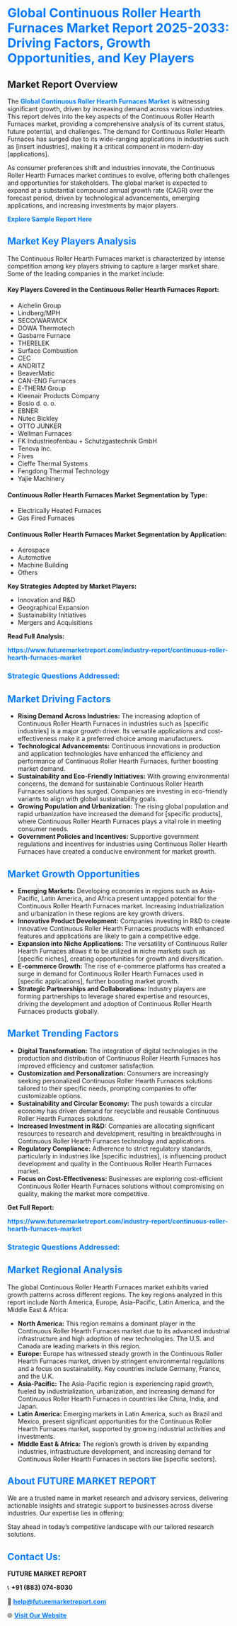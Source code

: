 <h1 style="color: #007BFF;">Global Continuous Roller Hearth Furnaces Market Report 2025-2033: Driving Factors, Growth Opportunities, and Key Players</h1>

<section id="overview">
<h2>Market Report Overview</h2>
<p>The <a href="https://www.futuremarketreport.com/industry-report/continuous-roller-hearth-furnaces-market" style="color: #007BFF; text-decoration: none;"><strong>Global Continuous Roller Hearth Furnaces Market</strong></a> is witnessing significant growth, driven by increasing demand across various industries. This report delves into the key aspects of the Continuous Roller Hearth Furnaces market, providing a comprehensive analysis of its current status, future potential, and challenges. The demand for Continuous Roller Hearth Furnaces has surged due to its wide-ranging applications in industries such as [insert industries], making it a critical component in modern-day [applications].</p>
<p>As consumer preferences shift and industries innovate, the Continuous Roller Hearth Furnaces market continues to evolve, offering both challenges and opportunities for stakeholders. The global market is expected to expand at a substantial compound annual growth rate (CAGR) over the forecast period, driven by technological advancements, emerging applications, and increasing investments by major players.</p>
</section>

<section id="overview">
<p><a href="https://www.futuremarketreport.com/request-sample/reportId=53441" style="color: #007BFF; text-decoration: none;"><strong>Explore Sample Report Here</strong></a></p>
</section>

<section id="key-players">
<h2 style="color: #007BFF;">Market Key Players Analysis</h2>
<p>The Continuous Roller Hearth Furnaces market is characterized by intense competition among key players striving to capture a larger market share. Some of the leading companies in the market include:</p>
<h4>Key Players Covered in the Continuous Roller Hearth Furnaces Report:</h4>
<ul><li>Aichelin Group</li><li>Lindberg/MPH</li><li>SECO/WARWICK</li><li>DOWA Thermotech</li><li>Gasbarre Furnace</li><li>THERELEK</li><li>Surface Combustion</li><li>CEC</li><li>ANDRITZ</li><li>BeaverMatic</li><li>CAN-ENG Furnaces</li><li>E-THERM Group</li><li>Kleenair Products Company</li><li>Bosio d. o. o.</li><li>EBNER</li><li>Nutec Bickley</li><li>OTTO JUNKER</li><li>Wellman Furnaces</li><li>FK Industrieofenbau + Schutzgastechnik GmbH</li><li>Tenova Inc.</li><li>Fives</li><li>Cieffe Thermal Systems</li><li>Fengdong Thermal Technology</li><li>Yajie Machinery</li></ul>
<h4>Continuous Roller Hearth Furnaces Market Segmentation by Type:</h4>
<ul><li>Electrically Heated Furnaces</li><li>Gas Fired Furnaces</li></ul>

<h4>Continuous Roller Hearth Furnaces Market Segmentation by Application:</h4>
<ul><li>Aerospace</li><li>Automotive</li><li>Machine Building</li><li>Others</li></ul>
<p><strong>Key Strategies Adopted by Market Players:</strong></p>
<ul>
<li>Innovation and R&D</li>
<li>Geographical Expansion</li>
<li>Sustainability Initiatives</li>
<li>Mergers and Acquisitions</li>
</ul>
</section>

<section>
<p><strong>Read Full Analysis: </strong></p><a href="https://www.futuremarketreport.com/industry-report/continuous-roller-hearth-furnaces-market" style="color: #007BFF; text-decoration: none;"><strong>https://www.futuremarketreport.com/industry-report/continuous-roller-hearth-furnaces-market</strong></a>
<h3 style="color: #007BFF;">Strategic Questions Addressed:</h3>
</section>

<section id="driving-factors">
<h2 style="color: #007BFF;">Market Driving Factors</h2>
<ul>
<li><strong>Rising Demand Across Industries:</strong> The increasing adoption of Continuous Roller Hearth Furnaces in industries such as [specific industries] is a major growth driver. Its versatile applications and cost-effectiveness make it a preferred choice among manufacturers.</li>
<li><strong>Technological Advancements:</strong> Continuous innovations in production and application technologies have enhanced the efficiency and performance of Continuous Roller Hearth Furnaces, further boosting market demand.</li>
<li><strong>Sustainability and Eco-Friendly Initiatives:</strong> With growing environmental concerns, the demand for sustainable Continuous Roller Hearth Furnaces solutions has surged. Companies are investing in eco-friendly variants to align with global sustainability goals.</li>
<li><strong>Growing Population and Urbanization:</strong> The rising global population and rapid urbanization have increased the demand for [specific products], where Continuous Roller Hearth Furnaces plays a vital role in meeting consumer needs.</li>
<li><strong>Government Policies and Incentives:</strong> Supportive government regulations and incentives for industries using Continuous Roller Hearth Furnaces have created a conducive environment for market growth.</li>
</ul>
</section>

<section id="growth-opportunities">
<h2 style="color: #007BFF;">Market Growth Opportunities</h2>
<ul>
<li><strong>Emerging Markets:</strong> Developing economies in regions such as Asia-Pacific, Latin America, and Africa present untapped potential for the Continuous Roller Hearth Furnaces market. Increasing industrialization and urbanization in these regions are key growth drivers.</li>
<li><strong>Innovative Product Development:</strong> Companies investing in R&D to create innovative Continuous Roller Hearth Furnaces products with enhanced features and applications are likely to gain a competitive edge.</li>
<li><strong>Expansion into Niche Applications:</strong> The versatility of Continuous Roller Hearth Furnaces allows it to be utilized in niche markets such as [specific niches], creating opportunities for growth and diversification.</li>
<li><strong>E-commerce Growth:</strong> The rise of e-commerce platforms has created a surge in demand for Continuous Roller Hearth Furnaces used in [specific applications], further boosting market growth.</li>
<li><strong>Strategic Partnerships and Collaborations:</strong> Industry players are forming partnerships to leverage shared expertise and resources, driving the development and adoption of Continuous Roller Hearth Furnaces products globally.</li>
</ul>
</section>

<section id="trending-factors">
<h2 style="color: #007BFF;">Market Trending Factors</h2>
<ul>
<li><strong>Digital Transformation:</strong> The integration of digital technologies in the production and distribution of Continuous Roller Hearth Furnaces has improved efficiency and customer satisfaction.</li>
<li><strong>Customization and Personalization:</strong> Consumers are increasingly seeking personalized Continuous Roller Hearth Furnaces solutions tailored to their specific needs, prompting companies to offer customizable options.</li>
<li><strong>Sustainability and Circular Economy:</strong> The push towards a circular economy has driven demand for recyclable and reusable Continuous Roller Hearth Furnaces solutions.</li>
<li><strong>Increased Investment in R&D:</strong> Companies are allocating significant resources to research and development, resulting in breakthroughs in Continuous Roller Hearth Furnaces technology and applications.</li>
<li><strong>Regulatory Compliance:</strong> Adherence to strict regulatory standards, particularly in industries like [specific industries], is influencing product development and quality in the Continuous Roller Hearth Furnaces market.</li>
<li><strong>Focus on Cost-Effectiveness:</strong> Businesses are exploring cost-efficient Continuous Roller Hearth Furnaces solutions without compromising on quality, making the market more competitive.</li>
</ul>
</section>

<section>
<p><strong>Get Full Report: </strong></p><a href="https://www.futuremarketreport.com/industry-report/continuous-roller-hearth-furnaces-market" style="color: #007BFF; text-decoration: none;"><strong>https://www.futuremarketreport.com/industry-report/continuous-roller-hearth-furnaces-market</strong></a>
<h3 style="color: #007BFF;">Strategic Questions Addressed:</h3>
</section>


<section id="regional-analysis">
<h2 style="color: #007BFF;">Market Regional Analysis</h2>
<p>The global Continuous Roller Hearth Furnaces market exhibits varied growth patterns across different regions. The key regions analyzed in this report include North America, Europe, Asia-Pacific, Latin America, and the Middle East & Africa:</p>
<ul>
<li><strong>North America:</strong> This region remains a dominant player in the Continuous Roller Hearth Furnaces market due to its advanced industrial infrastructure and high adoption of new technologies. The U.S. and Canada are leading markets in this region.</li>
<li><strong>Europe:</strong> Europe has witnessed steady growth in the Continuous Roller Hearth Furnaces market, driven by stringent environmental regulations and a focus on sustainability. Key countries include Germany, France, and the U.K.</li>
<li><strong>Asia-Pacific:</strong> The Asia-Pacific region is experiencing rapid growth, fueled by industrialization, urbanization, and increasing demand for Continuous Roller Hearth Furnaces in countries like China, India, and Japan.</li>
<li><strong>Latin America:</strong> Emerging markets in Latin America, such as Brazil and Mexico, present significant opportunities for the Continuous Roller Hearth Furnaces market, supported by growing industrial activities and investments.</li>
<li><strong>Middle East & Africa:</strong> The region’s growth is driven by expanding industries, infrastructure development, and increasing demand for Continuous Roller Hearth Furnaces in sectors like [specific sectors].</li>
</ul>
</section>

<footer>
<h2 style="color: #007BFF;">About FUTURE MARKET REPORT</h2>
<p>We are a trusted name in market research and advisory services, delivering actionable insights and strategic support to businesses across diverse industries. Our expertise lies in offering:</p>

<p>Stay ahead in today’s competitive landscape with our tailored research solutions.</p>

<h2 style="color: #007BFF;">Contact Us:</h2>
<p><strong>FUTURE MARKET REPORT</strong></p>
<p>📞 <strong>+91 (883) 074-8030</strong></p>
<p>📧 <strong><a href="mailto:help@futuremarketreport.com" style="color: #007BFF;">help@futuremarketreport.com</a></strong></p>
<p>🌐 <strong><a href="https://www.futuremarketreport.com/" style="color: #007BFF;">Visit Our Website</a></strong></p>
</footer>